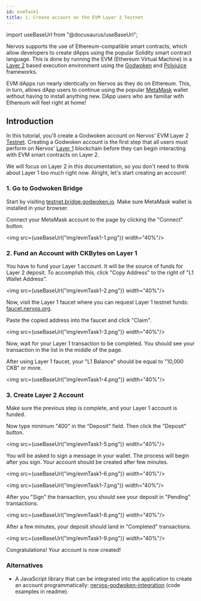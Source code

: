 ```yaml
---
id: evmTask1
title: 1. Create account on the EVM Layer 2 Testnet
---
```

import useBaseUrl from "@docusaurus/useBaseUrl";


Nervos supports the use of Ethereum-compatible smart contracts, which allow developers to create dApps using the popular Solidity smart contract language. This is done by running the EVM (Ethereum Virtual Machine) in a [Layer 2](structure.md#layer-1--layer-2) based execution environment using the [Godwoken](frameworks.md#godwoken) and [Polyjuice](frameworks.md#polyjuice) frameworks.

EVM dApps run nearly identically on Nervos as they do on Ethereum. This, in turn, allows dApp users to continue using the popular [MetaMask](wallets.md#metamask) wallet without having to install anything new. DApp users who are familiar with Ethereum will feel right at home!

## Introduction

In this tutorial, you'll create a Godwoken account on Nervos' EVM Layer 2 [Testnet](structure.md#mainnet-testnet-devnet). Creating a Godwoken account is the first step that all users must perform on Nervos' [Layer 1](structure.md#layer-1--layer-2) blockchain before they can begin interacting with EVM smart contracts on Layer 2.

We will focus on Layer 2 in this documentation, so you don't need to think about Layer 1 too much right now. Alright, let's start creating an account!

### 1. Go to Godwoken Bridge

Start by visiting [testnet.bridge.godwoken.io](https://testnet.bridge.godwoken.io/). Make sure MetaMask wallet is installed in your browser.

Connect your MetaMask account to the page by clicking the "Connect" button.

<img src={useBaseUrl("img/evmTask1-1.png")}  width="40%"/>

### 2. Fund an Account with CKBytes on Layer 1

You have to fund your Layer 1 account. It will be the source of funds for Layer 2 deposit. To accomplish this, click "Copy Address" to the right of "L1 Wallet Address".&#x20;

<img src={useBaseUrl("img/evmTask1-2.png")}  width="40%"/>

Now, visit the Layer 1 faucet where you can request Layer 1 testnet funds: [faucet.nervos.org](https://faucet.nervos.org/).

Paste the copied address into the faucet and click "Claim".

<img src={useBaseUrl("img/evmTask1-3.png")}  width="40%"/>

Now, wait for your Layer 1 transaction to be completed. You should see your transaction in the list in the middle of the page.

After using Layer 1 faucet, your "L1 Balance" should be equal to "10,000 CKB" or more.

<img src={useBaseUrl("img/evmTask1-4.png")}  width="40%"/>

### 3. Create Layer 2 Account

Make sure the previous step is complete, and your Layer 1 account is funded.

Now type minimum "400" in the "Deposit" field. Then click the "Deposit" button.

<img src={useBaseUrl("img/evmTask1-5.png")}  width="40%"/>

You will be asked to sign a message in your wallet. The process will begin after you sign. Your account should be created after few minutes.

<img src={useBaseUrl("img/evmTask1-6.png")}  width="40%"/>

<img src={useBaseUrl("img/evmTask1-7.png")}  width="40%"/>

After you "Sign" the transaction, you should see your deposit in "Pending" transactions.

<img src={useBaseUrl("img/evmTask1-8.png")}  width="40%"/>

After a few minutes, your deposit should land in "Completed" transactions.

<img src={useBaseUrl("img/evmTask1-9.png")}  width="40%"/>

Congratulations! Your account is now created!

### Alternatives

* A JavaScript library that can be integrated into the application to  create an account programmatically: [nervos-godwoken-integration](https://github.com/Roger-Rumblefish/nervos-godwoken-integration) (code examples in readme).